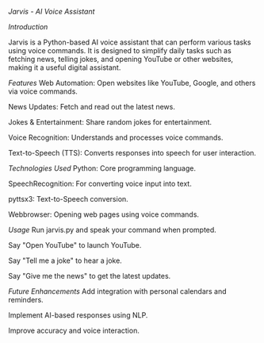 *Jarvis - AI Voice Assistant*


*Introduction*

Jarvis is a Python-based AI voice assistant that can perform various tasks using voice commands. It is designed to simplify daily tasks such as fetching news, telling jokes, and opening YouTube or other websites, making it a useful digital assistant.


*Features*
Web Automation: Open websites like YouTube, Google, and others via voice commands.

News Updates: Fetch and read out the latest news.

Jokes & Entertainment: Share random jokes for entertainment.

Voice Recognition: Understands and processes voice commands.

Text-to-Speech (TTS): Converts responses into speech for user interaction.


*Technologies Used*
Python: Core programming language.

SpeechRecognition: For converting voice input into text.

pyttsx3: Text-to-Speech conversion.

Webbrowser: Opening web pages using voice commands.


*Usage*
Run jarvis.py and speak your command when prompted.

Say "Open YouTube" to launch YouTube.

Say "Tell me a joke" to hear a joke.

Say "Give me the news" to get the latest updates.


*Future Enhancements*
Add integration with personal calendars and reminders.

Implement AI-based responses using NLP.

Improve accuracy and voice interaction.
